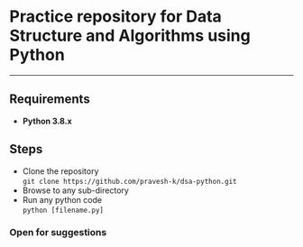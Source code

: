 
# Practice repository for Data Structure and Algorithms using Python

***

## Requirements

+ **Python 3.8.x**

## Steps

+ Clone the repository<br>```git clone https://github.com/pravesh-k/dsa-python.git```
+ Browse to any sub-directory
+ Run any python code<br>```python [filename.py]```

### Open for suggestions
